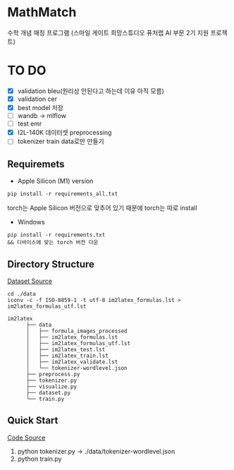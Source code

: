 # MathMatch
수학 개념 매칭 프로그램 (스마일 게이트 희망스튜디오 퓨처랩 AI 부문 2기 지원 프로젝트)

# TO DO
- [x] validation bleu(원리상 안된다고 하는데 이유 아직 모름)
- [x] validation cer
- [x] best model 저장
- [ ] wandb → mlflow
- [ ] test emr
- [x] I2L-140K 데이터셋 preprocessing
- [ ] tokenizer train data로만 만들기

## Requiremets
- Apple Silicon (M1) version
```
pip install -r requirements_all.txt
```
torch는 Apple Silicon 버전으로 맞추어 있기 때문에 torch는 따로 install 
- Windows
```
pip install -r requirements.txt
&& 디바이스에 맞는 torch 버전 다운
```

## Directory Structure
[Dataset Source](https://zenodo.org/record/56198#.YtPD1-xBzze)
```
cd ./data
iconv -c -f ISO-8859-1 -t utf-8 im2latex_formulas.lst > im2latex_formulas_utf.lst

im2latex
      ├── data
      │   ├── formula_images_processed
      │   ├── im2latex_formulas.lst 
      │   ├── im2latex_formulas_utf.lst 
      │   ├── im2latex_test.lst
      │   ├── im2latex_train.lst
      │   ├── im2latex_validate.lst
      │   └── tokenizer-wordlevel.json
      ├── preprocess.py
      ├── tokenizer.py
      ├── visualize.py
      ├── dataset.py
      └── train.py
```
## Quick Start
[Code Source](https://www.kaggle.com/code/younghoshin/finetuning-trocr)
1. python tokenizer.py -> ./data/tokenizer-wordlevel.json
2. python train.py
